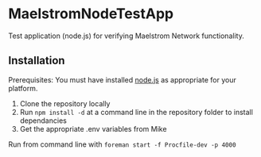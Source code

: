 MaelstromNodeTestApp
====================

Test application (node.js) for verifying Maelstrom Network functionality.

Installation
------------

Prerequisites: You must have installed [node.js](http://www.nodejs.org) as appropriate for your platform.

1. Clone the repository locally
2. Run `npm install -d` at a command line in the repository folder to install dependancies
3. Get the appropriate .env variables from Mike

Run from command line with `foreman start -f Procfile-dev -p 4000`